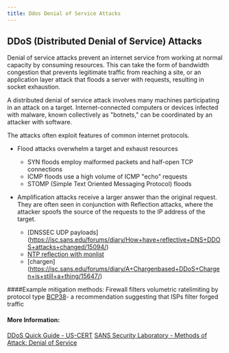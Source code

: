 ```yaml
---
title: Ddos Denial of Service Attacks
---
```

## DDoS (Distributed Denial of Service) Attacks

Denial of service attacks prevent an internet service from working at normal capacity by consuming resources. This can take the form of 
bandwidth congestion that prevents legitimate traffic from reaching a site, or an application layer attack that floods a server with requests, resulting in socket exhaustion.

A distributed denial of service attack involves many machines participating in an attack on a target. Internet-connected computers or devices infected with malware, known collectively as "botnets," can be coordinated by an attacker with software.

The attacks often exploit features of common internet protocols. 

- Flood attacks overwhelm a target and exhaust resources
	- SYN floods employ malformed packets and half-open TCP connections
	- ICMP floods use a high volume of ICMP "echo" requests 
	- STOMP (Simple Text Oriented Messaging Protocol) floods

- Amplification attacks receive a larger answer than the original request. They are often seen in conjunction with Reflection attacks, where the attacker spoofs the source of the requests to the IP address of the target.
	- [DNSSEC UDP payloads] (https://isc.sans.edu/forums/diary/How+have+reflective+DNS+DDOS+attacks+changed/15094/)
	- [NTP reflection with monlist](https://isc.sans.edu/forums/diary/NTP+reflection+attack/17300/)
	- [chargen] (https://isc.sans.edu/forums/diary/A+Chargenbased+DDoS+Chargen+is+still+a+thing/15647/)


####Example mitigation methods:
Firewall filters
volumetric ratelimiting by protocol type
[BCP38](https://tools.ietf.org/pdf/bcp38.pdf)- a recommendation suggesting that ISPs filter forged traffic


#### More Information:
[DDoS Quick Guide - US-CERT](https://www.us-cert.gov/sites/default/files/publications/DDoS%20Quick%20Guide.pdf)
[SANS Security Laboratory - Methods of Attack: Denial of Service](https://www.sans.edu/cyber-research/security-laboratory/article/denial-of-service)



